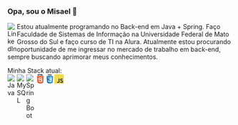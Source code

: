 ### Opa, sou o Misael 👻
<a href="https://www.linkedin.com/in/misael-mateus/" rel="nofollow">
  <img src="https://raw.githubusercontent.com/brunobertolini/brunobertolini/master/assets/linkedin.svg" width="21px" alt=" LinkedIn" align="left" style="max-width: 100%;">
</a>

Estou atualmente programando no Back-end em Java + Spring.
Faço Faculdade de Sistemas de Informação na Universidade Federal de Mato Grosso do Sul
e faço curso de TI na Alura. Atualmente estou procurando oportunidade de me ingressar
no mercado de trabalho em back-end, sempre buscando aprimorar meus conhecimentos.

Minha Stack atual:
<br>
<a href="https://www.linkedin.com/in/misael-mateus/" rel="nofollow">
  <img src="https://cdn-icons-png.flaticon.com/512/226/226777.png" width="21px" alt=" Java" align="left" style="max-width: 100%;">
</a>
<a href="https://www.linkedin.com/in/misael-mateus/" rel="nofollow">
  <img src="https://cdn-icons-png.flaticon.com/512/1199/1199128.png" width="21px" alt=" MySQL" align="left" style="max-width: 100%;">
</a>
<a href="https://www.linkedin.com/in/misael-mateus/" rel="nofollow">
  <img src="https://devkico.itexto.com.br/wp-content/uploads/2014/08/spring-boot-project-logo.png" width="21px" alt=" Spring Boot" align="left" style="max-width: 100%;">
</a>
<a href="https://www.linkedin.com/in/misael-mateus/" rel="nofollow">
  <img src="https://raw.githubusercontent.com/github/explore/80688e429a7d4ef2fca1e82350fe8e3517d3494d/topics/html/html.png" width="21px" alt=" HTML5" align="left" style="max-width: 100%;">
  <a href="https://www.linkedin.com/in/misael-mateus/" rel="nofollow">
  <img src="https://raw.githubusercontent.com/github/explore/80688e429a7d4ef2fca1e82350fe8e3517d3494d/topics/css/css.png" width="21px" alt=" HTML5" align="left" style="max-width: 100%;">
    <a href="https://www.linkedin.com/in/misael-mateus/" rel="nofollow">
  <img src="https://raw.githubusercontent.com/github/explore/80688e429a7d4ef2fca1e82350fe8e3517d3494d/topics/javascript/javascript.png" width="21px" alt=" HTML5" align="left" style="max-width: 100%;">
</a>
